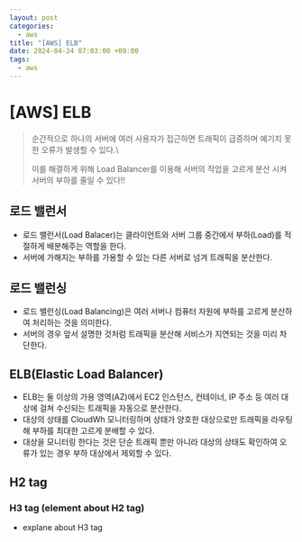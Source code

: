 ```yaml
---
layout: post
categories:
  - aws
title: "[AWS] ELB"
date: 2024-04-24 07:03:00 +09:00
tags:
  - aws
---
```

# \[AWS] ELB

>순간적으로 하나의 서버에 여러 사용자가 접근하면 트래픽이 급증하며 예기치 못한 오류가 발생할 수 있다.\
>
>이를 해결하게 위해 Load Balancer를 이용해 서버의 작업을 고르게 분산 시켜 서버의 부하를 줄일 수 있다!!

## 로드 밸런서
- 로드 밸런서(Load Balacer)는 클라이언트와 서버 그룹 중간에서 부하(Load)를 적절하게 배분해주는 역할을 한다.
- 서버에 가해지는 부하를 가용할 수 있는 다른 서버로 넘겨 트래픽을 분산한다.

## 로드 밸런싱
- 로드 밸런싱(Load Balancing)은 여러 서버나 컴퓨터 자원에 부하를 고르게 분산하여 처리하는 것을 의미한다.
- 서버의 경우 앞서 설명한 것처럼 트래픽을 분산해 서비스가 지연되는 것을 미리 차단한다.

## ELB(Elastic Load Balancer)
- ELB는 둘 이상의 가용 영역(AZ)에서 EC2 인스턴스, 컨테이너, IP 주소 등 여러 대상에 걸쳐 수신되는 트래픽을 자동으로 분산한다.
- 대상의 상태를 CloudWh 모니터링하며 상태가 양호한 대상으로만 트래픽을 라우팅해 부하를 최대한 고르게 분배할 수 있다.
- 대상을 모니터링 한다는 것은 단순 트래픽 뿐만 아니라 대상의 상태도 확인하여 오류가 있는 경우 부하 대상에서 제외할 수 있다.
## H2 tag

### H3 tag (element about H2 tag)
- explane about H3 tag